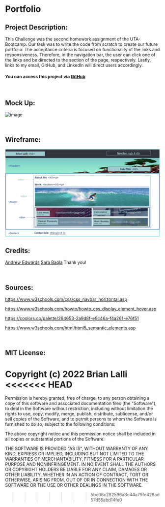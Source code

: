 # Portfolio

## Project Description:
This Challenge was the second homework assignment of the UTA-Bootcamp. Our task was to write the code from scratch to create our future portfolio. The acceptance criteria is focused on functionality of the links and responsiveness. Therefore, in the navigation bar, the user can click one of the links and be directed to the section of the page, respectively. Lastly, links to my email, GitHub, and LinkedIn will direct users accordingly.



#### You can access this project via [GitHub](https://github.com/BrianLalli/Portfolio)

<br>


## Mock Up:
![image](../Module-2-Challenge/assets/images/02-advanced-css-homework-demo.gif)

<br>

## Wireframe:
![image](./assets/images/Image%206-24-22%20at%205.11%20PM.jpg)


## Credits:
[Andrew Edwards](https://github.com/Andrew87E)
[Sara Baqla](https://github.com/missatrox44)
Thank you!

<br>

## Sources:
https://www.w3schools.com/css/css_navbar_horizontal.asp

https://www.w3schools.com/howto/howto_css_display_element_hover.asp

https://coolors.co/palette/264653-2a9d8f-e9c46a-f4a261-e76f51

https://www.w3schools.com/html/html5_semantic_elements.asp

<br>

## MIT License:

Copyright (c) 2022 Brian Lalli
<<<<<<< HEAD
=======

Permission is hereby granted, free of charge, to any person obtaining a copy
of this software and associated documentation files (the "Software"), to deal
in the Software without restriction, including without limitation the rights
to use, copy, modify, merge, publish, distribute, sublicense, and/or sell
copies of the Software, and to permit persons to whom the Software is
furnished to do so, subject to the following conditions:

The above copyright notice and this permission notice shall be included in all
copies or substantial portions of the Software.

THE SOFTWARE IS PROVIDED "AS IS", WITHOUT WARRANTY OF ANY KIND, EXPRESS OR
IMPLIED, INCLUDING BUT NOT LIMITED TO THE WARRANTIES OF MERCHANTABILITY,
FITNESS FOR A PARTICULAR PURPOSE AND NONINFRINGEMENT. IN NO EVENT SHALL THE
AUTHORS OR COPYRIGHT HOLDERS BE LIABLE FOR ANY CLAIM, DAMAGES OR OTHER
LIABILITY, WHETHER IN AN ACTION OF CONTRACT, TORT OR OTHERWISE, ARISING FROM,
OUT OF OR IN CONNECTION WITH THE SOFTWARE OR THE USE OR OTHER DEALINGS IN THE
SOFTWARE.
>>>>>>> 5bc06c282596a8e44a79fc426ad57d55abd14fe0
